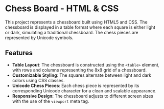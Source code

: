 

# Chess Board - HTML & CSS

This project represents a chessboard built using HTML5 and CSS. The chessboard is displayed in a table format where each square is either light or dark, simulating a traditional chessboard. The chess pieces are represented by Unicode symbols.

## Features

- **Table Layout**: The chessboard is constructed using the `<table>` element, with rows and columns representing the 8x8 grid of a chessboard.
- **Customizable Styling**: The squares alternate between light and dark colors using CSS classes.
- **Unicode Chess Pieces**: Each chess piece is represented by its corresponding Unicode character for a clean and scalable appearance.
- **Responsive Design**: The chessboard adjusts to different screen sizes with the use of the `viewport` meta tag.

